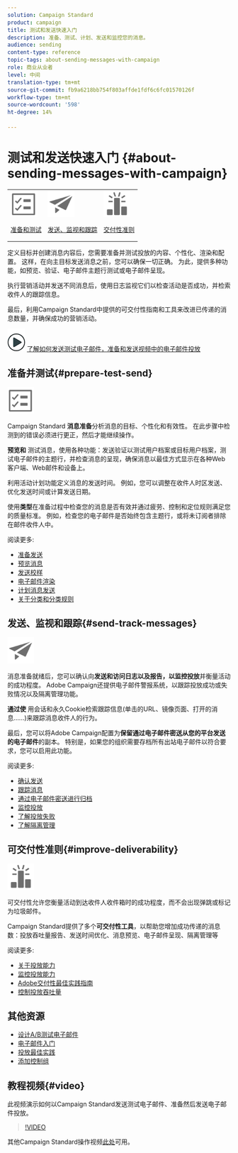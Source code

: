 ```yaml
---
solution: Campaign Standard
product: campaign
title: 测试和发送快速入门
description: 准备、测试、计划、发送和监控您的消息。
audience: sending
content-type: reference
topic-tags: about-sending-messages-with-campaign
role: 商业从业者
level: 中间
translation-type: tm+mt
source-git-commit: fb9a6218bb754f803affde1fdf6c6fc01570126f
workflow-type: tm+mt
source-wordcount: '598'
ht-degree: 14%

---
```



# 测试和发送快速入门 {#about-sending-messages-with-campaign}

<table>
<tr>
<td><img src="assets/do-not-localize/icon_prepare.svg" width="60px"><p><a href="#prepare-test-send">准备和测试</a></p></td>
<td><img src="assets/do-not-localize/icon_send.svg" width="60px"><p><a href="#send-track-messages">发送、监视和跟踪</a></p></td>
<td><img src="assets/do-not-localize/icon_deliverability.svg" width="60px"><p><a href="#improve-deliverability">交付性准则</a></p></td></tr>
</table>

定义目标并创建消息内容后，您需要准备并测试投放的内容、个性化、渲染和配置。 这样，在向主目标发送消息之前，您可以确保一切正确。 为此，提供多种功能，如预览、验证、电子邮件主题行测试或电子邮件呈现。

执行营销活动并发送不同消息后，使用日志监视它们以检查活动是否成功，并检索收件人的跟踪信息。

最后，利用Campaign Standard中提供的可交付性指南和工具来改进已传递的消息数量，并确保成功的营销活动。

![](assets/do-not-localize/how-to-video.png) [了解如何发送测试电子邮件，准备和发送视频中的电子邮件投放](#video)

## 准备并测试{#prepare-test-send}

<img src="assets/do-not-localize/icon_prepare.svg" width="60px">

Campaign Standard **消息准备**&#x200B;分析消息的目标、个性化和有效性。 在此步骤中检测到的错误必须进行更正，然后才能继续操作。

**预览和** 测试消息，使用各种功能：发送验证以测试用户档案或目标用户档案，测试电子邮件的主题行，并检查消息的呈现，确保消息以最佳方式显示在各种Web客户端、Web邮件和设备上。

利用活动计划功能定义消息的发送时间。 例如，您可以调整在收件人时区发送、优化发送时间或计算发送日期。

使用&#x200B;**类型**&#x200B;在准备过程中检查您的消息是否有效并通过疲劳、控制和定位规则满足您的质量标准。 例如，检查您的电子邮件是否始终包含主题行，或将未订阅者排除在邮件收件人中。

阅读更多:

* [准备发送](../../sending/using/preparing-the-send.md)
* [预览消息](../../sending/using/previewing-messages.md)
* [发送校样](../../sending/using/sending-proofs.md)
* [电子邮件渲染](../../sending/using/email-rendering.md)
* [计划消息发送](../../sending/using/about-scheduling-messages.md)
* [关于分类和分类规则](../../sending/using/about-typology-rules.md)

## 发送、监视和跟踪{#send-track-messages}

<img src="assets/do-not-localize/icon_send.svg"  width="60px">

消息准备就绪后，您可以确认向&#x200B;**发送和访问日志以及报告，以监控投放**&#x200B;并衡量活动的成功程度。 Adobe Campaign还提供电子邮件警报系统，以跟踪投放成功或失败情况以及隔离管理功能。

**通过使** 用会话和永久Cookie检索跟踪信息(单击的URL、镜像页面、打开的消息……)来跟踪消息收件人的行为。

最后，您可以将Adobe Campaign配置为&#x200B;**保留通过电子邮件密送从您的平台发送的电子邮件**&#x200B;的副本。 特别是，如果您的组织需要存档所有出站电子邮件以符合要求，您可以启用此功能。

阅读更多:

* [确认发送](../../sending/using/confirming-the-send.md)
* [跟踪消息](../../sending/using/tracking-messages.md)
* [通过电子邮件密送进行归档](../../sending/using/archiving.md)
* [监控投放](../../sending/using/monitoring-a-delivery.md)
* [了解投放失败](../../sending/using/understanding-delivery-failures.md)
* [了解隔离管理](../../sending/using/understanding-quarantine-management.md)

## 可交付性准则{#improve-deliverability}

<img src="assets/do-not-localize/icon_deliverability.svg"  width="60px">

可交付性允许您衡量活动到达收件人收件箱时的成功程度，而不会出现弹跳或标记为垃圾邮件。

Campaign Standard提供了多个&#x200B;**可交付性工具**，以帮助您增加成功传递的消息数：投放吞吐量报告、发送时间优化、消息预览、电子邮件呈现、隔离管理等

阅读更多:

* [关于投放能力](../../sending/using/about-deliverability.md)
* [监控投放能力](../../sending/using/monitor-deliverability.md)
* [Adobe交付性最佳实践指南](https://experienceleague.adobe.com/docs/deliverability-learn/deliverability-best-practice-guide/introduction.html)
* [控制投放吞吐量](../../reporting/using/delivery-throughput.md)

## 其他资源

* [设计A/B测试电子邮件](../../channels/using/designing-an-a-b-test-email.md)
* [电子邮件入门](https://helpx.adobe.com/cn/campaign/kb/acs-get-started-with-emails.html)
* [投放最佳实践](../../sending/using/delivery-best-practices.md)
* [添加控制组](../../sending/using/control-group.md)

## 教程视频{#video}

此视频演示如何以Campaign Standard发送测试电子邮件、准备然后发送电子邮件投放。

>[!VIDEO](https://video.tv.adobe.com/v/24013/)

其他Campaign Standard操作视频[此处](https://experienceleague.adobe.com/docs/campaign-standard-learn/tutorials/overview.html?lang=zh-Hans)可用。
